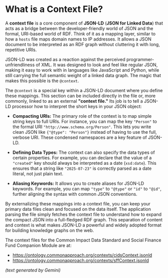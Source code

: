 # What is a Context File?

A __context file__ is a core component of __JSON-LD__ (__JSON for Linked Data__) that acts as a bridge between the developer-friendly world of JSON and the formal, URI-based world of RDF. Think of it as a mapping layer, similar to how a `hosts` file maps domain names to IP addresses. It allows a JSON document to be interpreted as an RDF graph without cluttering it with long, repetitive URIs.

JSON-LD was created as a reaction against the perceived programmer-unfriendliness of XML. It was designed to look and feel like regular JSON, making it easy to work with in languages like JavaScript and Python, while still carrying the full semantic weight of a linked data graph. The magic that makes this possible is the `@context`.

The `@context` is a special key within a JSON-LD document where you define these mappings. This section can be included directly in the file or, more commonly, linked to as an external __"context file."__ Its job is to tell a JSON-LD processor how to interpret the short keys in your JSON object:

* __Compacting URIs:__ The primary role of the context is to map simple string keys to full URIs. For instance, you can map the key `"Person"` to the formal URI `"http://www.schema.org/Person"`. This lets you write clean JSON like `{"@type": "Person"}` instead of having to use the full, verbose URI. These condensed namespaces are a key feature of JSON-LD.

* __Defining Data Types:__ The context can also specify the data types of certain properties. For example, you can declare that the value of a `"created"` key should always be interpreted as a date (`xsd:date`). This ensures that a string like `"2025-07-23"` is correctly parsed as a date literal, not just plain text.

* __Aliasing Keywords:__ It allows you to create aliases for JSON-LD keywords. For example, you can map `"type"` to `"@type"` or `"id"` to `"@id"`, further aligning the syntax with common JSON conventions.

By externalizing these mappings into a context file, you can keep your primary data files clean and focused on the data itself. The application parsing the file simply fetches the context file to understand how to expand the compact JSON into a full-fledged RDF graph. This separation of content and context is what makes JSON-LD a powerful and widely adopted format for building knowledge graphs on the web.

The context files for the Common Impact Data Standard and Social Finance Fund Companion Module are at:
* https://ontology.commonapproach.org/contexts/cidsContext.jsonld
* https://ontology.commonapproach.org/contexts/sffContext.jsonld 

*(text generated by Gemini)*